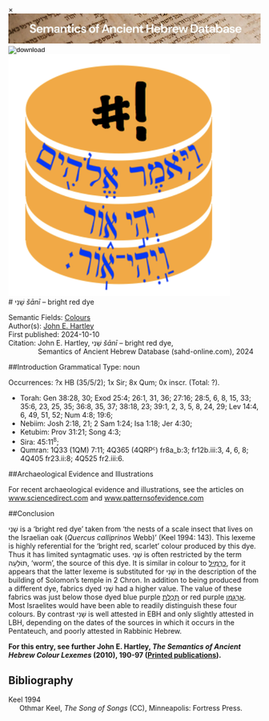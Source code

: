 <div id="modal" class="modal">
  <div class="modal-content">
    <span class="close">&times;</span>
    <div class="modal-body" id="modal-body"></div>
  </div>
</div><html><body><img id="banner" src="../../images/banners/banner.png" alt="banner" /></body></html>

<div><input id="download" title="Download/print the document" type="image" onclick="print_document()" src="../../images/icons/download3.png" alt="download" /></div><div><a id="shebanq" title="Word in SHEBANQ" href="https://shebanq.ancient-data.org/hebrew/word?id=1CNJin" target="_blank"><img src="../../images/icons/shebanq.png" alt="shebanq"></a></div># שָׁנִי <i>šānī</i> – bright red dye

Semantic Fields:
[Colours](../semantic_fields/colours.md)&nbsp;&nbsp;&nbsp;<br>Author(s):
[John E. Hartley](../contributors/john_e._hartley.md)<br>
First published: 2024-10-10<br>Citation: John E. Hartley, שָׁנִי <i>šānī</i> – bright red dye, <br>                    &nbsp;&nbsp;&nbsp;&nbsp;&nbsp;&nbsp;&nbsp;&nbsp;&nbsp;&nbsp;&nbsp;&nbsp;&nbsp;&nbsp;                    Semantics of Ancient Hebrew Database (sahd-online.com), 2024



##Introduction
Grammatical Type: noun

Occurrences: ?x HB (35/5/2); 1x Sir; 8x Qum; 0x inscr. (Total:
?).


* Torah: Gen 38:28, 30; Exod 25:4; 26:1, 31, 36; 27:16; 28:5, 6, 8, 15, 33; 35:6, 23, 25, 35; 36:8, 35, 37; 38:18, 23; 39:1, 2, 3, 5, 8, 24, 29; Lev 14:4, 6, 49, 51, 52; Num 4:8; 19:6;
* Nebiim: Josh 2:18, 21; 2 Sam 1:24; Isa 1:18; Jer 4:30;
* Ketubim: Prov 31:21; Song 4:3;
* Sira: 45:11<sup><small>B</small></sup>;
* Qumran: 1Q33 (1QM) 7:11; 
4Q365 (4QRP<small><sup>c</sup></small>) 
fr8a_b:3; fr12b.iii:3, 4, 6, 8;
4Q405 fr23.ii:8; 
4Q525 fr2.iii:6.


##Archaeological Evidence and Illustrations

For recent archaeological evidence and illustrations, see the articles on
<a href="https://www.sciencedirect.com/science/article/abs/pii/S2352409X24003018?via%3Dihub" target="_blank" rel="noopener noreferrer">www.sciencedirect.com</a> and
<a href="https://www.patternsofevidence.com/2024/08/09/biblical-scarlet-worm-dye-found-in-judean-desert-cave-of-skulls/" target="_blank" rel="noopener noreferrer">www.patternsofevidence.com</a>


##Conclusion

<span dir="rtl" lang="he">שָׁנִי</span> is a ‘bright red dye’ taken from ‘the nests of a scale insect that lives on the Israelian oak (<i>Quercus calliprinos</i> Webb)’ (Keel 1994: 143). This lexeme is highly referential for the ‘bright red, scarlet’ colour produced by this dye. Thus it has limited syntagmatic uses. <span dir="rtl" lang="he">שָׁנִי</span> is often restricted by the term <span dir="rtl" lang="he">תּוֹלֵעָה</span>, ‘worm’, the source of this dye. It is similar in colour to 
<a href="/words/karmil"/><span dir="rtl" lang="he">כַּרְמִיל</span></a>, 
for it appears that the latter lexeme is substituted for <span dir="rtl" lang="he">שָׁנִי</span> in the description of the building of Solomon’s temple in 2 Chron. In addition to being produced from a different dye, fabrics dyed <span dir="rtl" lang="he">שָׁנִי</span> had a higher value. The value of these fabrics was just below those dyed blue purple 
<a href="/words/thkeleth"/><span dir="rtl" lang="he">תְּכֵלֶת</span></a>
or red purple 
<a href="/words/2argaman"/><span dir="rtl" lang="he">אַרְגָּמָן</span></a>. Most Israelites would have been able to readily distinguish these four colours. By contrast <span dir="rtl" lang="he">שָׁנִי</span> is well attested in EBH and only slightly attested in LBH, depending on the dates of the sources in which it occurs in the Pentateuch, and poorly attested in Rabbinic Hebrew.



<b>For this entry, see further John E. Hartley, <i>The Semantics of Ancient Hebrew Colour Lexemes</i> (2010), 190-97 (<a href="/store/printed_publications/">Printed publications</a>).</b>

## Bibliography

<div style="padding-left: 22px; text-indent: -22px;">
Keel 1994 <br>
Othmar Keel, <i>The Song of Songs</i> (CC), Minneapolis: Fortress Press.
</div>





